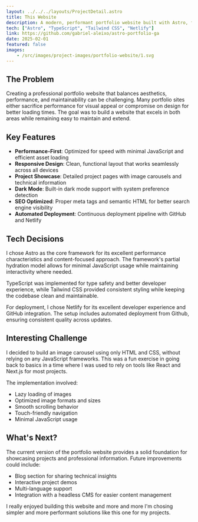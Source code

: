 ```yaml
---
layout: ../../../layouts/ProjectDetail.astro
title: This Website
description: A modern, performant portfolio website built with Astro, focusing on clean design and optimal user experience. Built using Astro and well structured HTML and CSS, it features a clean and responsive design, optimized for exceptional performance and a great user experience on both desktop and mobile devices.
tech: ["Astro", "TypeScript", "Tailwind CSS", "Netlify"]
link: https://github.com/gabriel-aleixo/astro-portfolio-ga
date: 2025-02-01
featured: false
images:
    - /src/images/project-images/portfolio-website/1.svg
---
```


## The Problem

Creating a professional portfolio website that balances aesthetics, performance, and maintainability can be challenging. Many portfolio sites either sacrifice performance for visual appeal or compromise on design for better loading times. The goal was to build a website that excels in both areas while remaining easy to maintain and extend.

## Key Features

- **Performance-First**: Optimized for speed with minimal JavaScript and efficient asset loading
- **Responsive Design**: Clean, functional layout that works seamlessly across all devices
- **Project Showcase**: Detailed project pages with image carousels and technical information
- **Dark Mode**: Built-in dark mode support with system preference detection
- **SEO Optimized**: Proper meta tags and semantic HTML for better search engine visibility
- **Automated Deployment**: Continuous deployment pipeline with GitHub and Netlify

## Tech Decisions

I chose Astro as the core framework for its excellent performance characteristics and content-focused approach. The framework's partial hydration model allows for minimal JavaScript usage while maintaining interactivity where needed.

TypeScript was implemented for type safety and better developer experience, while Tailwind CSS provided consistent styling while keeping the codebase clean and maintainable.

For deployment, I chose Netlify for its excellent developer experience and GitHub integration. The setup includes automated deployment from Github, ensuring consistent quality across updates.

## Interesting Challenge

I decided to build an image carousel using only HTML and CSS, without relying on any JavaScript frameworks. This was a fun exercise in going back to basics in a time where I was used to rely on tools like React and Next.js for most projects.

The implementation involved:

- Lazy loading of images
- Optimized image formats and sizes
- Smooth scrolling behavior
- Touch-friendly navigation
- Minimal JavaScript usage

## What's Next?

The current version of the portfolio website provides a solid foundation for showcasing projects and professional information. Future improvements could include:

- Blog section for sharing technical insights
- Interactive project demos
- Multi-language support
- Integration with a headless CMS for easier content management

I really enjoyed building this website and more and more I'm chosing simpler and more performant solutions like this one for my projects.
